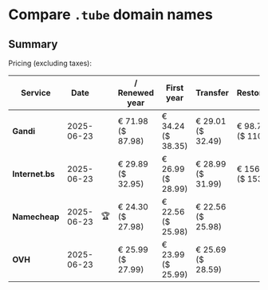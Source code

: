 # Compare `.tube` domain names

## Summary

Pricing (excluding taxes):

| Service | Date |  | / Renewed year | First year | Transfer | Restoration |
|--|--|--|--|--|--|--|
| **Gandi** | 2025-06-23 |  | € 71.98<br>($ 87.98) | € 34.24<br>($ 38.35) | € 29.01<br>($ 32.49) | € 98.74<br>($ 110.59) |
| **Internet.bs** | 2025-06-23 |  | € 29.89<br>($ 32.95) | € 26.99<br>($ 28.99) | € 28.99<br>($ 31.99) | € 156.09<br>($ 153.99) |
| **Namecheap** | 2025-06-23 | 🏆 | € 24.30<br>($ 27.98) | € 22.56<br>($ 25.98) | € 22.56<br>($ 25.98) |  |
| **OVH** | 2025-06-23 |  | € 25.99<br>($ 27.99) | € 23.99<br>($ 25.99) | € 25.69<br>($ 28.59) |  |
